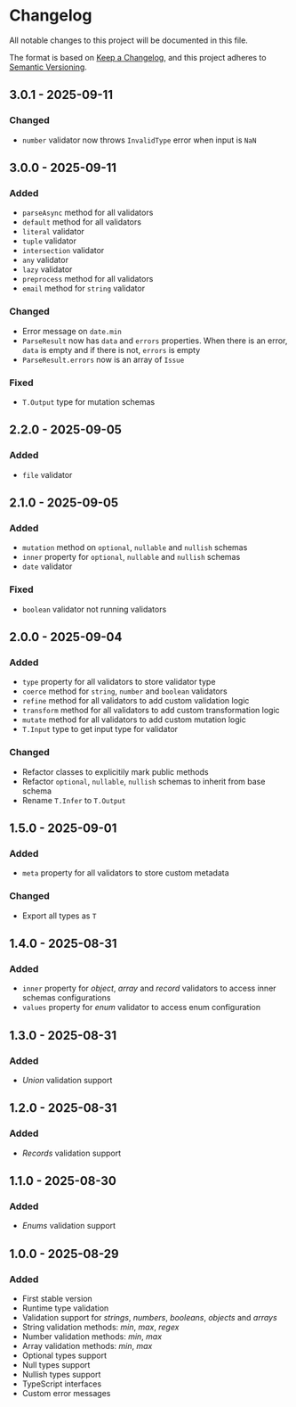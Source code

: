 # Changelog

All notable changes to this project will be documented in this file.

The format is based on [Keep a Changelog](https://keepachangelog.com/en/1.1.0/), and this project adheres to [Semantic Versioning](https://semver.org/spec/v2.0.0.html).

## 3.0.1 - 2025-09-11

### Changed

- `number` validator now throws `InvalidType` error when input is `NaN`

## 3.0.0 - 2025-09-11

### Added

- `parseAsync` method for all validators
- `default` method for all validators
- `literal` validator
- `tuple` validator
- `intersection` validator
- `any` validator
- `lazy` validator
- `preprocess` method for all validators
- `email` method for `string` validator

### Changed

- Error message on `date.min`
- `ParseResult` now has `data` and `errors` properties. When there is an error, `data` is empty and if there is not, `errors` is empty
- `ParseResult.errors` now is an array of `Issue`

### Fixed

- `T.Output` type for mutation schemas

## 2.2.0 - 2025-09-05

### Added

- `file` validator

## 2.1.0 - 2025-09-05

### Added

- `mutation` method on `optional`, `nullable` and `nullish` schemas
- `inner` property for `optional`, `nullable` and `nullish` schemas
- `date` validator

### Fixed

- `boolean` validator not running validators

## 2.0.0 - 2025-09-04

### Added

- `type` property for all validators to store validator type
- `coerce` method for `string`, `number` and `boolean` validators
- `refine` method for all validators to add custom validation logic
- `transform` method for all validators to add custom transformation logic
- `mutate` method for all validators to add custom mutation logic
- `T.Input` type to get input type for validator

### Changed

- Refactor classes to explicitily mark public methods
- Refactor `optional`, `nullable`, `nullish` schemas to inherit from base schema
- Rename `T.Infer` to `T.Output`

## 1.5.0 - 2025-09-01

### Added

- `meta` property for all validators to store custom metadata

### Changed

- Export all types as `T`

## 1.4.0 - 2025-08-31

### Added

- `inner` property for _object_, _array_ and _record_ validators to access inner schemas configurations
- `values` property for _enum_ validator to access enum configuration

## 1.3.0 - 2025-08-31

### Added

- _Union_ validation support

## 1.2.0 - 2025-08-31

### Added

- _Records_ validation support

## 1.1.0 - 2025-08-30

### Added

- _Enums_ validation support

## 1.0.0 - 2025-08-29

### Added

- First stable version
- Runtime type validation
- Validation support for _strings_, _numbers_, _booleans_, _objects_ and _arrays_
- String validation methods: _min_, _max_, _regex_
- Number validation methods: _min_, _max_
- Array validation methods: _min_, _max_
- Optional types support
- Null types support
- Nullish types support
- TypeScript interfaces
- Custom error messages
